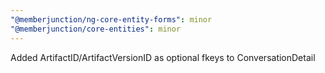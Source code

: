 ```yaml
---
"@memberjunction/ng-core-entity-forms": minor
"@memberjunction/core-entities": minor
---
```


Added ArtifactID/ArtifactVersionID as optional fkeys to ConversationDetail
